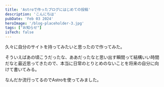```yaml
---
title: 'Astroで作ったブログにはじめての投稿'
description: 'こんにちは'
pubDate: 'Feb 03 2024'
heroImage: '/blog-placeholder-3.jpg'
tags: ["お知らせ"]
isTech: false
---
```


久々に自分のサイトを持ってみたいと思ったので作ってみた。

そういえばあの頃こうだったな、ああだったなと思い出す瞬間って結構いい時間だなと最近思ってきたので、本当に日常のとりとめのないことを将来の自分に向けて書いてみる。

なんだか流行ってるのでAstroを使ってみました。
